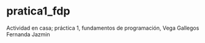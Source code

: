 # pratica1_fdp
Actividad en casa; práctica 1, fundamentos de programación, Vega Gallegos Fernanda Jazmin 
